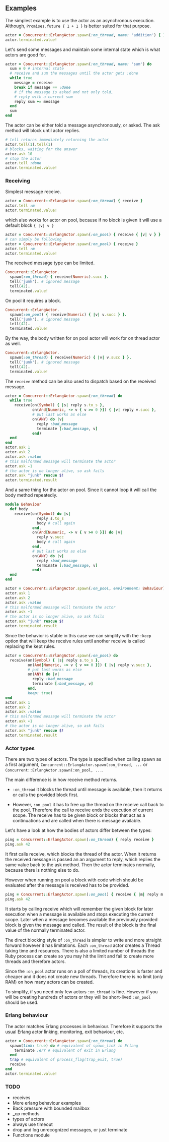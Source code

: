 ## Examples

The simplest example is to use the actor as an asynchronous execution.
Although, `Promises.future { 1 + 1 }` is better suited for that purpose.

```ruby
actor = Concurrent::ErlangActor.spawn(:on_thread, name: 'addition') { 1 + 1 }
actor.terminated.value!
```

Let's send some messages and maintain some internal state 
which is what actors are good for.

```ruby
actor = Concurrent::ErlangActor.spawn(:on_thread, name: 'sum') do
  sum = 0 # internal state
  # receive and sum the messages until the actor gets :done
  while true
    message = receive
    break if message == :done
    # if the message is asked and not only told, 
    # reply with a current sum
    reply sum += message   
  end
  sum
end
```

The actor can be either told a message asynchronously, 
or asked. The ask method will block until actor replies.

```ruby
# tell returns immediately returning the actor 
actor.tell(1).tell(1)
# blocks, waiting for the answer 
actor.ask 10
# stop the actor
actor.tell :done
actor.terminated.value!
```

### Receiving

Simplest message receive.

```ruby
actor = Concurrent::ErlangActor.spawn(:on_thread) { receive }
actor.tell :m
actor.terminated.value!
```

which also works for actor on pool, 
because if no block is given it will use a default block `{ |v| v }` 

```ruby
actor = Concurrent::ErlangActor.spawn(:on_pool) { receive { |v| v } }
# can simply be following
actor = Concurrent::ErlangActor.spawn(:on_pool) { receive }
actor.tell :m
actor.terminated.value!
```

The received message type can be limited.

```ruby
Concurrent::ErlangActor.
  spawn(:on_thread) { receive(Numeric).succ }.
  tell('junk'). # ignored message
  tell(42).
  terminated.value!
```

On pool it requires a block.

```ruby
Concurrent::ErlangActor.
  spawn(:on_pool) { receive(Numeric) { |v| v.succ } }.
  tell('junk'). # ignored message
  tell(42).
  terminated.value!
```

By the way, the body written for on pool actor will work for on thread actor 
as well. 

```ruby
Concurrent::ErlangActor.
  spawn(:on_thread) { receive(Numeric) { |v| v.succ } }.
  tell('junk'). # ignored message
  tell(42).
  terminated.value!
```

The `receive` method can be also used to dispatch based on the received message.

```ruby
actor = Concurrent::ErlangActor.spawn(:on_thread) do
  while true
    receive(on(Symbol) { |s| reply s.to_s },
            on(And[Numeric, -> v { v >= 0 }]) { |v| reply v.succ },
            # put last works as else
            on(ANY) do |v| 
              reply :bad_message
              terminate [:bad_message, v]
            end)            
  end 
end
actor.ask 1
actor.ask 2
actor.ask :value
# this malformed message will terminate the actor
actor.ask -1
# the actor is no longer alive, so ask fails
actor.ask "junk" rescue $!
actor.terminated.result
```

And a same thing for the actor on pool. 
Since it cannot loop it will call the body method repeatedly.

```ruby
module Behaviour
  def body
    receive(on(Symbol) do |s| 
              reply s.to_s 
              body # call again  
            end,
            on(And[Numeric, -> v { v >= 0 }]) do |v| 
              reply v.succ
              body # call again 
            end,
            # put last works as else
            on(ANY) do |v| 
              reply :bad_message
              terminate [:bad_message, v]
            end)  
  end
end

actor = Concurrent::ErlangActor.spawn(:on_pool, environment: Behaviour) { body }
actor.ask 1
actor.ask 2
actor.ask :value
# this malformed message will terminate the actor
actor.ask -1
# the actor is no longer alive, so ask fails
actor.ask "junk" rescue $!
actor.terminated.result
```

Since the behavior is stable in this case we can simplify with the `:keep` option
that will keep the receive rules until another receive is called
replacing the kept rules.

```ruby
actor = Concurrent::ErlangActor.spawn(:on_pool) do
  receive(on(Symbol) { |s| reply s.to_s },
          on(And[Numeric, -> v { v >= 0 }]) { |v| reply v.succ },
          # put last works as else
          on(ANY) do |v| 
            reply :bad_message
            terminate [:bad_message, v]
          end,
          keep: true)            
end
actor.ask 1
actor.ask 2
actor.ask :value
# this malformed message will terminate the actor
actor.ask -1
# the actor is no longer alive, so ask fails
actor.ask "junk" rescue $!
actor.terminated.result
```

### Actor types

There are two types of actors. 
The type is specified when calling spawn as a first argument, 
`Concurrent::ErlangActor.spawn(:on_thread, ...` or 
`Concurrent::ErlangActor.spawn(:on_pool, ...`.

The main difference is in how receive method returns.
 
-   `:on_thread` it blocks the thread until message is available, 
    then it returns or calls the provided block first. 
 
-   However, `:on_pool` it has to free up the thread on the receive 
    call back to the pool. Therefore the call to receive ends the 
    execution of current scope. The receive has to be given block
    or blocks that act as a continuations and are called 
    when there is message available.
 
Let's have a look at how the bodies of actors differ between the types:

```ruby
ping = Concurrent::ErlangActor.spawn(:on_thread) { reply receive }
ping.ask 42
```

It first calls receive, which blocks the thread of the actor. 
When it returns the received message is passed an an argument to reply,
which replies the same value back to the ask method. 
Then the actor terminates normally, because there is nothing else to do.

However when running on pool a block with code which should be evaluated 
after the message is received has to be provided. 

```ruby
ping = Concurrent::ErlangActor.spawn(:on_pool) { receive { |m| reply m } }
ping.ask 42
```

It starts by calling receive which will remember the given block for later
execution when a message is available and stops executing the current scope.
Later when a message becomes available the previously provided block is given
the message and called. The result of the block is the final value of the 
normally terminated actor.

The direct blocking style of `:on_thread` is simpler to write and more straight
forward however it has limitations. Each `:on_thread` actor creates a Thread 
taking time and resources. 
There is also a limited number of threads the Ruby process can create 
so you may hit the limit and fail to create more threads and therefore actors.  

Since the `:on_pool` actor runs on a poll of threads, its creations 
is faster and cheaper and it does not create new threads. 
Therefore there is no limit (only RAM) on how many actors can be created.

To simplify, if you need only few actors `:on_thread` is fine. 
However if you will be creating hundreds of actors or 
they will be short-lived `:on_pool` should be used.      

### Erlang behaviour

The actor matches Erlang processes in behaviour. 
Therefore it supports the usual Erlang actor linking, monitoring, exit behaviour, etc.

```ruby
actor = Concurrent::ErlangActor.spawn(:on_thread) do
  spawn(link: true) do # equivalent of spawn_link in Erlang
    terminate :err # equivalent of exit in Erlang    
  end
  trap # equivalent of process_flag(trap_exit, true) 
  receive  
end
actor.terminated.value!
```

### TODO

*   receives
*   More erlang behaviour examples
*   Back pressure with bounded mailbox
*   _op methods
*   types of actors
*   always use timeout
*   drop and log unrecognized messages, or just terminate
*   Functions module
